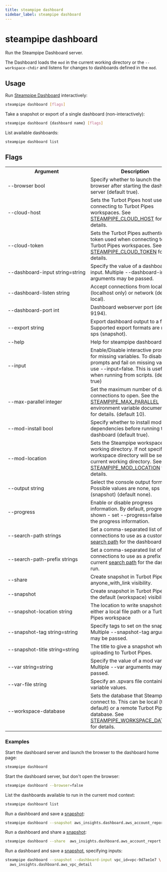 ```yaml
---
title: steampipe dashboard
sidebar_label: steampipe dashboard
---
```


# steampipe dashboard
Run the Steampipe Dashboard server.

The Dashboard loads the `mod` in the current working directory or the `--workspace-chdir` and listens for changes to dashboards defined in the `mod`.

## Usage
Run [Steampipe Dashboard](/docs/dashboard/overview) interactively:
```bash
steampipe dashboard [flags]
```

Take a snapshot or export of a single dashboard (non-interactively):
```bash
steampipe dashboard {dashboard name} [flags]
```

List available dashboards:
```bash
steampipe dashboard list
```

## Flags


<table>
  <tr> 
    <th> Argument </th> 
    <th> Description </th> 
  </tr>

  <tr> 
    <td nowrap="true"> <inlineCode>--browser bool</inlineCode>  </td> 
    <td>  Specify whether to launch the browser after starting the dashboard server (default <inlineCode>true</inlineCode>). </td>
  </tr>

  <tr> 
    <td nowrap="true"> <inlineCode>--cloud-host</inlineCode> </td> 
    <td>  Sets the Turbot Pipes host used when connecting to Turbot Pipes workspaces. See <a href="reference/env-vars/steampipe_cloud_host">STEAMPIPE_CLOUD_HOST</a> for details.</td> 
  </tr>

  <tr> 
    <td nowrap="true"> <inlineCode>--cloud-token</inlineCode> </td> 
    <td>  Sets the Turbot Pipes authentication token used when connecting to Turbot Pipes workspaces. See <a href="reference/env-vars/steampipe_cloud_token">STEAMPIPE_CLOUD_TOKEN</a> for details.</td> 
  </tr>

  <tr> 
    <td nowrap="true"> <inlineCode>--dashboard-input string=string </inlineCode>  </td> 
    <td>  Specify the value of a dashboard input.  Multiple <inlineCode>--dashboard-input</inlineCode> arguments may be passed.
    </td>
  </tr>

  <tr> 
    <td nowrap="true"> <inlineCode>--dashboard-listen string</inlineCode>  </td> 
    <td>  Accept connections from <inlineCode>local</inlineCode> (localhost only) or <inlineCode>network</inlineCode>  (default <inlineCode>local</inlineCode>). </td>
  </tr>

  <tr> 
    <td nowrap="true"> <inlineCode>--dashboard-port int</inlineCode>  </td> 
    <td>  Dashboard webserver port (default <inlineCode>9194</inlineCode>). </td>
  </tr>


  <tr> 
    <td nowrap="true"> <inlineCode>--export string</inlineCode>  </td> 
    <td> Export dashboard output to a file.  Supported export formats are <inlineCode>none</inlineCode>, <inlineCode>sps</inlineCode> (<inlineCode>snapshot</inlineCode>).  
    </td> 

  </tr>

  <tr> 
    <td nowrap="true"> <inlineCode>--help</inlineCode> </td> 
    <td>  Help for <inlineCode>steampipe dashboard.</inlineCode></td> 
  </tr>

  <tr> 
    <td nowrap="true"> <inlineCode>--input</inlineCode> </td> 
    <td>  Enable/Disable interactive prompts for missing variables.  To disable prompts and fail on missing variables, use <inlineCode>--input=false</inlineCode>.  This is useful when running from scripts. (default true)</td> 
  </tr>

  <tr>
    <td nowrap="true"> <inlineCode>--max-parallel integer</inlineCode>  </td> 
    <td> Set the maximum number of database connections to open.  See the <a href="reference/env-vars/steampipe_max_parallel">STEAMPIPE_MAX_PARALLEL</a> environment variable documentation for details. (default <inlineCode>10</inlineCode>). </td> 
  </tr>

  <tr> 
    <td nowrap="true"> <inlineCode>--mod-install bool</inlineCode>  </td> 
    <td>  Specify whether to install mod dependencies before running the dashboard (default <inlineCode>true</inlineCode>). </td>
  </tr>

  <tr> 
    <td nowrap="true"> <inlineCode>--mod-location </inlineCode> </td> 
    <td>  Sets the Steampipe workspace working directory. If not specified, the workspace directory will be set to the current working directory. See <a href="reference/env-vars/steampipe_mod_location">STEAMPIPE_MOD_LOCATION</a> for details. </td> 
  </tr>

  <tr> 
    <td nowrap="true"> <inlineCode>--output string</inlineCode> </td> 
    <td>  Select the console output format.  Possible values are <inlineCode>none, sps (snapshot)</inlineCode> (default <inlineCode>none</inlineCode>).</td> 
  </tr>

  <tr> 
    <td nowrap="true"> <inlineCode>--progress</inlineCode>  </td> 
    <td> Enable or disable progress information. By default, progress is shown - set <inlineCode>--progress=false</inlineCode> to hide the progress information.  </td>
  </tr>


  <tr> 
    <td nowrap="true"> <inlineCode>--search-path strings</inlineCode>  </td> 
    <td>  Set a comma-separated list of connections to use as a custom <a href="managing/connections#setting-the-search-path">search path</a> for the dashboard run. </td>
  </tr>
      
  <tr> 
    <td nowrap="true"> <inlineCode>--search-path-prefix strings</inlineCode>  </td> 
    <td>  Set a comma-separated list of connections to use as a prefix to the current <a href="managing/connections#setting-the-search-path">search path</a> for the dashboard run. </td>
  </tr>


  <tr> 
    <td nowrap="true"> <inlineCode>--share</inlineCode>  </td> 
    <td> Create snapshot in Turbot Pipes with <inlineCode>anyone_with_link</inlineCode> visibility.  </td>
  </tr>

  <tr> 
    <td nowrap="true"> <inlineCode>--snapshot</inlineCode>  </td> 
    <td> Create snapshot in Turbot Pipes with the default (<inlineCode>workspace</inlineCode>) visibility.  </td>
  </tr>
    
  <tr> 
    <td nowrap="true"> <inlineCode>--snapshot-location string</inlineCode>  </td> 
    <td> The location to write snapshots - either a local file path or a Turbot Pipes workspace  </td>
  </tr>

  <tr> 
    <td nowrap="true"> <inlineCode>--snapshot-tag string=string  </inlineCode>  </td> 
    <td> Specify tags to set on the snapshot.  Multiple <inlineCode>--snapshot-tag </inlineCode> arguments may be passed.</td>
  </tr>


  <tr> 
    <td nowrap="true"> <inlineCode>--snapshot-title string=string  </inlineCode>  </td> 
    <td> The title to give a snapshot when uploading to Turbot Pipes.  </td>
  </tr>


  <tr> 
    <td nowrap="true"> <inlineCode>--var string=string </inlineCode>  </td> 
    <td>  Specify the value of a mod variable. Multiple <inlineCode>--var </inlineCode> arguments may be passed.
    </td>
  </tr>

  <tr> 
    <td nowrap="true"> <inlineCode>--var-file string</inlineCode>  </td> 
    <td>  Specify an .spvars file containing mod variable values. 
    </td>
  </tr>

  <tr> 
    <td nowrap="true"> <inlineCode>--workspace-database</inlineCode>  </td> 
    <td>  Sets the database that Steampipe will connect to. This can be <inlineCode>local</inlineCode> (the default) or a remote Turbot Pipes database.  See <a href="/docs/reference/env-vars/steampipe_workspace_database">STEAMPIPE_WORKSPACE_DATABASE</a> for details. </td>
  </tr>
</table>

### Examples

Start the dashboard server and launch the browser to the dashboard home page:

```bash
steampipe dashboard
```


Start the dashboard server, but don't open the browser:

```bash
steampipe dashboard --browser=false
```

List the dashboards available to run in the current mod context:

```bash
steampipe dashboard list
```

Run a dashboard and save a [snapshot](/docs/snapshots/batch-snapshots):

```bash
steampipe dashboard --snapshot aws_insights.dashboard.aws_account_report
```

Run a dashboard and share a [snapshot](/docs/snapshots/batch-snapshots):

```bash
steampipe dashboard --share  aws_insights.dashboard.aws_account_report
```


Run a dashboard and save a [snapshot](/docs/snapshots/batch-snapshots), specifying inputs:

```bash
steampipe dashboard --snapshot --dashboard-input vpc_id=vpc-9d7ae1e7 \
  aws_insights.dashboard.aws_vpc_detail
```